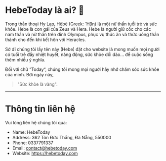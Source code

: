 # HebeToday là ai? 👋

Trong thần thoại Hy Lạp, Hēbē (Greek: Ἥβη) là một nữ thần tuổi trẻ và sức khỏe. Hebe là con gái của Zeus và Hera. Hebe là người giữ cốc cho các nam thần và nữ thần trên đỉnh Olympus, phục vụ thức ăn và thức uống thần thánh cho đến khi kết hôn với Heracles.  

Sở dĩ chúng tôi lấy tên này (Hebe) đặt cho website là mong muốn mọi người có tuổi trẻ đầy nhiệt huyết, năng động, sức khỏe dồi dào… để cuộc sống thêm nhiều ý nghĩa.  

Đối với chữ “Today“, chúng tôi mong mọi người hãy nhớ chăm sóc sức khỏe của mình. Bởi ngày này,
> "Sức khỏe là vàng".
***

# Thông tin liên hệ
Vui lòng liên hệ chúng tôi qua:  
- Name: HebeToday
- Address: 362 Tôn Đức Thắng, Đà Nẵng, 550000
- Phone: 0337791337
- Email: contact@hebetoday.com
- Website: https://hebetoday.com
